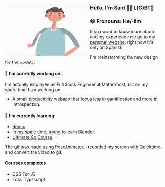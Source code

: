 ### Hello, I'm Said 🏳️‍🌈 L(G)BT👋 <img align="left" width="275" height="165" src="https://raw.githubusercontent.com/Afsoon/Afsoon/master/hello.gif?raw=true" alt="animation svg waving the hand to say hi" />
### 😄 Pronouns: He/Him
If you want to know more about and my experience me go to my <a href="https://saidatr.dev/">personal website</a>, right now it's only on Spanish.

I'm brainstorming the new design for the update.

#### 🔭 I’m currently working on:
I'm actually employee as Full Stack Engineer at Mattermost, but on my spare time I am working on:
  - A small productivity webapp that focus less in gamification and more in introspection.
#### 🌱 I’m currently learning:
- <a href="https://remix.run/">Remix</a>.
- In my spare time, trying to learn Blender.
- <a href="https://www.ardanlabs.com/training/ultimate-go/#on-demand">Ultimate Go Course</a>

The gif was made using <a href="https://github.com/yemount/pose-animator/">PoseAnimator</a>. I recorded my screen with Quicktime and convert the video to gif.

#### Courses completes
- CSS For JS
- Total Typescript
